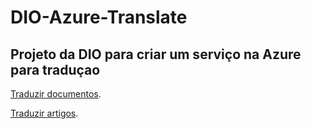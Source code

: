 # DIO-Azure-Translate

## Projeto da DIO para criar um serviço na Azure para traduçao 

[Traduzir documentos]([https://markdownlivepreview.com/](https://colab.research.google.com/drive/1iLrGH1BqqkdCGgZ8WzNgPj2iWoAHhGSa?usp=sharing)).

[Traduzir artigos]([https://markdownlivepreview.com/](https://colab.research.google.com/drive/17QDLzpi6y8HLuPuL_ke_j999w-jBTts3?usp=sharing)).
